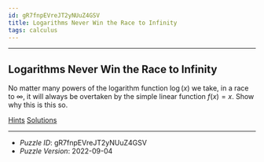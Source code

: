 ```yaml
---
id: gR7fnpEVreJT2yNUuZ4GSV
title: Logarithms Never Win the Race to Infinity
tags: calculus
---
```


--------------------------------------------------------------------------------------------

## Logarithms Never Win the Race to Infinity

No matter many powers of the logarithm function $\log(x)$ we take, in a race to $\infty$,
it will always be overtaken by the simple linear function $f(x) = x$. Show why this is this
so.

[Hints](gR7fnpEVreJT2yNUuZ4GSV-hints.md)
[Solutions](gR7fnpEVreJT2yNUuZ4GSV-solutions.md)

--------------------------------------------------------------------------------------------

* _Puzzle ID_: gR7fnpEVreJT2yNUuZ4GSV
* _Puzzle Version_: 2022-09-04
